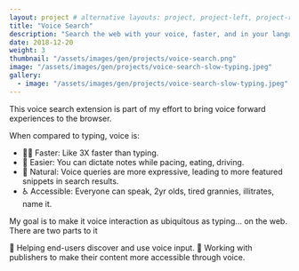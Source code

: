 ```yaml
---
layout: project # alternative layouts: project, project-left, project-right, project-top
title: "Voice Search"
description: "Search the web with your voice, faster, and in your language"
date: 2018-12-20
weight: 3
thumbnail: "/assets/images/gen/projects/voice-search.png"
image: "/assets/images/gen/projects/voice-search-slow-typing.jpeg"
gallery:
  - image: "/assets/images/gen/projects/voice-search-slow-typing.jpeg"
---
```


This voice search extension is part of my effort to bring voice forward experiences to the browser.

When compared to typing, voice is:

* 🏃‍♀️ Faster: Like 3X faster than typing.
* 🍹 Easier: You can dictate notes while pacing, eating, driving.
* 👶 Natural: Voice queries are more expressive, leading to more featured snippets in search results.
* ♿ Accessible: Everyone can speak, 2yr olds, tired grannies, illitrates, name it.

My goal is to make it voice interaction as ubiquitous as typing... on the web. There are two parts to it

👥 Helping end-users discover and use voice input.
🏢 Working with publishers to make their content more accessible through voice.
